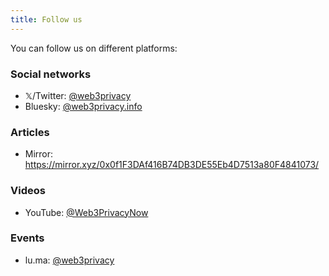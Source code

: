 ```yaml
---
title: Follow us
---
```


You can follow us on different platforms:

### Social networks 

- 𝕏/Twitter: [@web3privacy](https://twitter.com/web3privacy)
- Bluesky: [@web3privacy.info](https://bsky.app/profile/web3privacy.info)

### Articles

- Mirror: https://mirror.xyz/0x0f1F3DAf416B74DB3DE55Eb4D7513a80F4841073/

### Videos

- YouTube: [@Web3PrivacyNow](https://youtube.com/@Web3PrivacyNow/)

### Events

- lu.ma: [@web3privacy](https://lu.ma/web3privacy)
